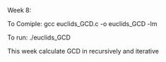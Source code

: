 Week 8:

To Comiple: gcc euclids_GCD.c -o euclids_GCD -lm

To run: ./euclids_GCD

This week calculate GCD in recursively and iterative